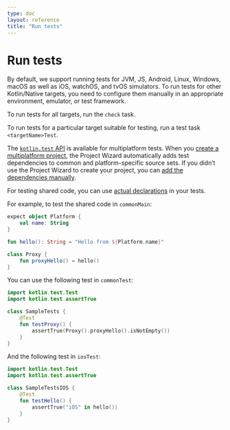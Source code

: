 ```yaml
---
type: doc
layout: reference
title: "Run tests"
---
```


# Run tests

By default, we support running tests for JVM, JS, Android, Linux, Windows, macOS as well as iOS, watchOS, and tvOS simulators. 
To run tests for other Kotlin/Native targets, you need to configure them manually in an appropriate environment, emulator, 
or test framework.

To run tests for all targets, run the `check` task.

To run tests for a particular target suitable for testing, run a test task `<targetName>Test`.

The [`kotlin.test` API](../../api/latest/kotlin.test/index.html) is available for multiplatform tests. When you [create a multiplatform project](mpp-create-lib.html), 
the Project Wizard automatically adds test dependencies to common and platform-specific source sets. If you didn’t use 
the Project Wizard to create your project, you can [add the dependencies manually](using-gradle.html#set-dependencies-on-test-libraries).

For testing shared code, you can use [actual declarations](mpp-connect-to-apis.html) in your tests.

For example, to test the shared code in `commonMain`:

<div class="sample" markdown="1" theme="idea" data-highlight-only>

```kotlin
expect object Platform {
    val name: String
}

fun hello(): String = "Hello from ${Platform.name}"

class Proxy {
    fun proxyHello() = hello()
}
```

</div>

You can use the following test in `commonTest`:

<div class="sample" markdown="1" theme="idea" data-highlight-only>

```kotlin
import kotlin.test.Test
import kotlin.test.assertTrue

class SampleTests {
    @Test
    fun testProxy() {
        assertTrue(Proxy().proxyHello().isNotEmpty())
    }
}
```

</div>

And the following test in `iosTest`:

<div class="sample" markdown="1" theme="idea" data-highlight-only>

```kotlin
import kotlin.test.Test
import kotlin.test.assertTrue

class SampleTestsIOS {
    @Test
    fun testHello() {
        assertTrue("iOS" in hello())
    }
}

```

</div>